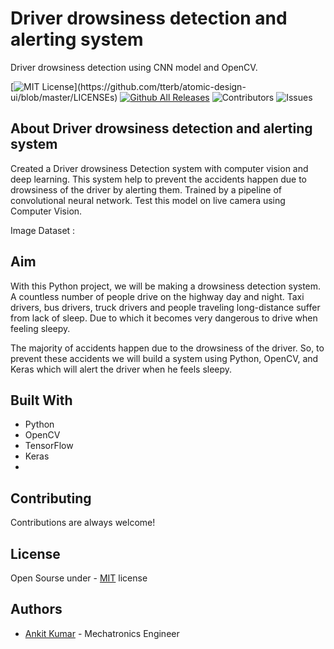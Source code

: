 
# Driver drowsiness detection and alerting system
Driver drowsiness detection using CNN model and OpenCV.


[![MIT License](https://img.shields.io/apm/l/atomic-design-ui.svg?)](https://github.com/tterb/atomic-design-ui/blob/master/LICENSEs) [![Github All Releases](https://img.shields.io/github/downloads/ankitkumar174/Car-Damage-Detective-Web-App/total.svg)]()
![Contributors](https://img.shields.io/github/contributors/kuwarkapur/car-damage-detection?color=dark-green) ![Issues](https://img.shields.io/github/issues/kuwarkapur/car-damage-detection)



## About Driver drowsiness detection and alerting system

Created a Driver drowsiness Detection system with computer vision and deep learning. This system help to prevent the accidents happen due to drowsiness of the driver by alerting them. Trained by a pipeline of convolutional neural network. Test this model on live camera using Computer Vision. 

Image Dataset : 

## Aim

With this Python project, we will be making a drowsiness detection system. A countless number of people drive on the highway day and night. Taxi drivers, bus drivers, truck drivers and people traveling long-distance suffer from lack of sleep. Due to which it becomes very dangerous to drive when feeling sleepy.

The majority of accidents happen due to the drowsiness of the driver. So, to prevent these accidents we will build a system using Python, OpenCV, and Keras which will alert the driver when he feels sleepy. 

## Built With

* Python
* OpenCV
* TensorFlow
* Keras
* 


## Contributing

Contributions are always welcome!



## License

Open Sourse under - [MIT](https://choosealicense.com/licenses/mit/) license


## Authors

- [Ankit Kumar](https://www.github.com/ankitkumar174)   - Mechatronics Engineer
 

